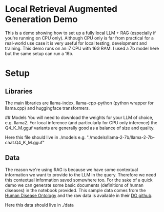 # Local Retrieval Augmented Generation Demo

This is a demo showing how to set up a fully local LLM + RAG (especially if you're running on CPU only). Although CPU only is far from practical for a real-world use case it is very useful for local testing, development and training. This demo runs on an i7 CPU with 16G RAM. I used a 7b model here but the same setup can run a 16b. 

# Setup
## Libraries
The main libraries are llama-index, llama-cpp-python (python wrapper for llama.cpp) and huggingface transformers.


## Models
You will need to download the weights for your LLM of choice, e.g. llama2. For local inference (and particularly for CPU only inference) the Q4_K_M.gguf variants are generally good as a balance of size and quality. 


Here this file should live in ./models e.g. "./models/llama-2-7b/llama-2-7b-chat.Q4_K_M.gguf"

## Data
The reason we're using RAG is because we have some contextual information we want to provide to the LLM in the query. Therefore we need this contextual information saved somewhere too. For the sake of a quick demo we can generate some basic documents (definitions of human diseases) in the notebook provided. This sample data comes from the [Human Disease Ontology](https://disease-ontology.org/) and the raw data is available in their [DO github](https://github.com/DiseaseOntology/HumanDiseaseOntology/blob/main/src/ontology/HumanDO.json).

Here this data should live in ./data